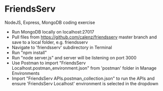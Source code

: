 # FriendsServ

NodeJS, Express, MongoDB coding exercise

- Run MongoDB locally on localhost:27017
- Pull files from https://github.com/calenz/friendsserv master branch and save to a local folder, e.g. friendsserv
- Navigate to 'friendsserv' subdirectory in Terminal
- Run "npm install"
- Run "node server.js" and server will be listening on port 3000
- Use Postman to import "FriendsServ Localhost.postman_environment.json" from 'postman' folder in Manage Environments
- Import "FriendsServ APIs.postman_collection.json" to run the APIs and ensure 'FriendsServ Localhost' environment is selected in the dropdown


